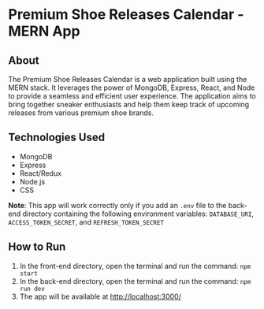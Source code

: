 # Premium Shoe Releases Calendar - MERN App

## About
The Premium Shoe Releases Calendar is a web application built using the MERN stack. It leverages the power of MongoDB, Express, React, and Node to provide a seamless and efficient user experience. The application aims to bring together sneaker enthusiasts and help them keep track of upcoming releases from various premium shoe brands.

## Technologies Used
- MongoDB
- Express
- React/Redux
- Node.js
- CSS

**Note**: This app will work correctly only if you add an `.env` file to the back-end directory containing the following environment variables: `DATABASE_URI`, `ACCESS_TOKEN_SECRET`, and `REFRESH_TOKEN_SECRET`


## How to Run
1. In the front-end directory, open the terminal and run the command: `npm start`
2. In the back-end directory, open the terminal and run the command: `npm run dev`
3. The app will be available at [http://localhost:3000/](http://localhost:3000/)
